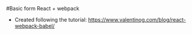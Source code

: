 #Basic form React + webpack

* Created following the tutorial: https://www.valentinog.com/blog/react-webpack-babel/